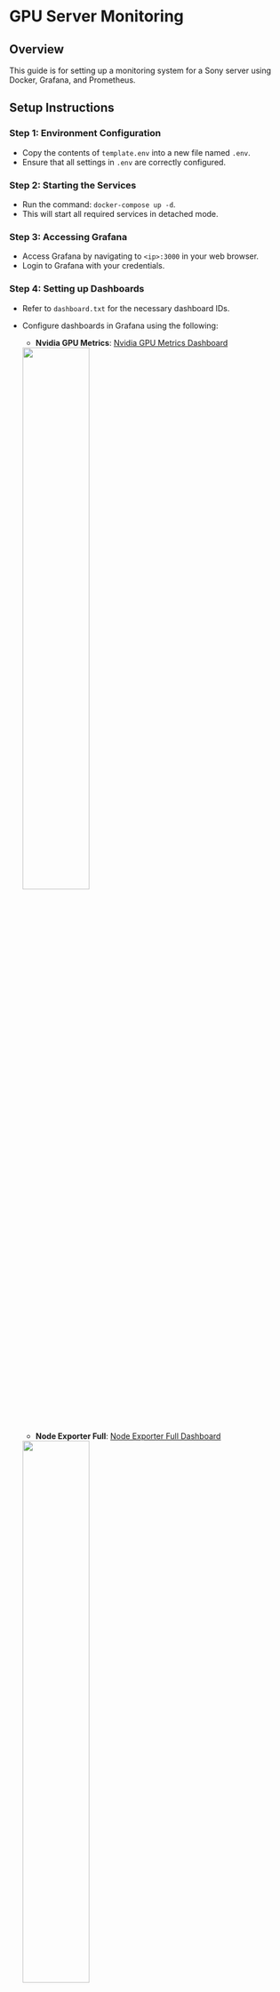 # GPU Server Monitoring

## Overview
This guide is for setting up a monitoring system for a Sony server using Docker, Grafana, and Prometheus.

## Setup Instructions

### Step 1: Environment Configuration
- Copy the contents of `template.env` into a new file named `.env`.
- Ensure that all settings in `.env` are correctly configured.

### Step 2: Starting the Services
- Run the command: `docker-compose up -d`.
- This will start all required services in detached mode.

### Step 3: Accessing Grafana
- Access Grafana by navigating to `<ip>:3000` in your web browser.
- Login to Grafana with your credentials.

### Step 4: Setting up Dashboards
- Refer to `dashboard.txt` for the necessary dashboard IDs.
- Configure dashboards in Grafana using the following:
  - **Nvidia GPU Metrics**: [Nvidia GPU Metrics Dashboard](https://grafana.com/grafana/dashboards/14574-nvidia-gpu-metrics/)
  
  <img src="https://github.com/yspkm/metric/assets/71680670/b79b0846-c73c-4944-b796-30fc00220296" style="width: 50%; height: auto;">

  - **Node Exporter Full**: [Node Exporter Full Dashboard](https://grafana.com/grafana/dashboards/1860-node-exporter-full/)
  
  <img src="https://github.com/yspkm/metric/assets/71680670/fd61066e-5582-4fc9-80b2-326116cd1d12" style="width: 50%; height: auto;">

### Step 5: Teardown
- To stop and remove all containers, use the command: `docker-compose down`.

## Notes
- Ensure you have Docker and Docker Compose installed before beginning.
- Replace `<ip>` with the IP address of your server.

